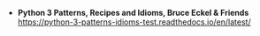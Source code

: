 - **Python 3 Patterns, Recipes and Idioms, Bruce Eckel & Friends**
https://python-3-patterns-idioms-test.readthedocs.io/en/latest/